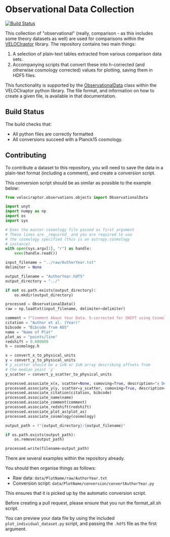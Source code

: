 Observational Data Collection
=============================

[![Build Status](https://travis-ci.com/SWIFTSIM/velociraptor-comparison-data.svg?branch=master)](https://travis-ci.com/SWIFTSIM/velociraptor-comparison-data)

This collection of "observational" (really, comparison - as this
includes some theory datasets as well) are used for comparisons
within the
[VELOCIraptor](https://github.com/swiftsim/velociraptor-python)
library. The repository contains two main things:

1. A selection of plain-text tables extracted from various
   comparison data sets.
2. Accompanying scripts that convert these into h-corrected
   (and otherwise cosmology corrected) values for plotting,
   saving them in HDF5 files.

This functionality is supported by the
[ObservationalData](https://velociraptor-python.readthedocs.io/en/latest/observational_data/index.html)
class within the VELOCIraptor python library. The file format,
and information on how to create a given file, is available
in that documentation.

Build Status
------------

The build checks that:

+ All python files are correctly formatted
+ All conversions succeed with a Planck15 cosmology.

Contributing
------------

To contribute a dataset to this repository, you will need to
save the data in a plain-text format (including a comment), and
create a conversion script.

This conversion script should be as similar as possible to
the example below:

```python
from velociraptor.observations.objects import ObservationalData

import unyt
import numpy as np
import os
import sys

# Exec the master cosmology file passed as first argument
# These lines are _required_ and you are required to use
# the cosmology specified (this is an astropy.cosmology
# instance)
with open(sys.argv[1], "r") as handle:
    exec(handle.read())

input_filename = "../raw/AuthorYear.txt"
delimiter = None

output_filename = "AuthorYear.hdf5"
output_directory = "../"

if not os.path.exists(output_directory):
    os.mkdir(output_directory)

processed = ObservationalData()
raw = np.loadtxt(input_filename, delimiter=delimiter)

comment = f"Comment About Your Data. h-corrected for SWIFT using Cosmology: {cosmology.name}."
citation = "Author et al. (Year)"
bibcode = "Bibcode from ADS"
name = "Name of Plot"
plot_as = "points/line"
redshift = 0.000000
h = cosmology.h

x = convert_x_to_physical_units
y = convert_y_to_physical_units
# y_scatter should be a 1xN or 2xN array describing offsets from
# the median point 'y'
y_scatter = convert_y_scatter_to_physical_units

processed.associate_x(x, scatter=None, comoving=True, description="x Description")
processed.associate_y(y, scatter=y_scatter, comoving=True, description="y Description")
processed.associate_citation(citation, bibcode)
processed.associate_name(name)
processed.associate_comment(comment)
processed.associate_redshift(redshift)
processed.associate_plot_as(plot_as)
processed.associate_cosmology(cosmology)

output_path = f"{output_directory}/{output_filename}"

if os.path.exists(output_path):
    os.remove(output_path)

processed.write(filename=output_path)
```

There are several examples within the repository already.

You should then organise things as follows:
+ Raw data: `data/PlotName/raw/AuthorYear.txt`
+ Conversion script: `data/PlotName/conversion/convertAuthorYear.py`

This ensures that it is picked up by the automatic conversion script.

Before creating a pull request, please ensure that you run
the format_all.sh script.

You can preview your data file by using the included
`plot_individual_dataset.py` script, and passing the `.hdf5` file
as the first argument.
